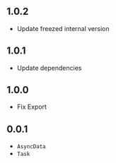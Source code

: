 ## 1.0.2

- Update freezed internal version
 
## 1.0.1

- Update dependencies

## 1.0.0

- Fix Export

## 0.0.1

- `AsyncData`
- `Task`
